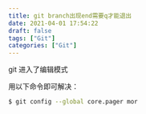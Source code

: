 ```yaml
---
title: git branch出现end需要q才能退出
date: 2021-04-01 17:54:22
draft: false
tags: ["Git"]
categories: ["Git"]
---
```


git 进入了编辑模式

用以下命令即可解决：

```bash
$ git config --global core.pager mor
```
